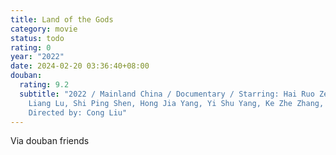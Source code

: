```yaml
---
title: Land of the Gods
category: movie
status: todo
rating: 0
year: "2022"
date: 2024-02-20 03:36:40+08:00
douban:
  rating: 9.2
  subtitle: "2022 / Mainland China / Documentary / Starring: Hai Ruo Zeng, Zi
    Liang Lu, Shi Ping Shen, Hong Jia Yang, Yi Shu Yang, Ke Zhe Zhang, Yu Zhou /
    Directed by: Cong Liu"
---
```


Via douban friends
